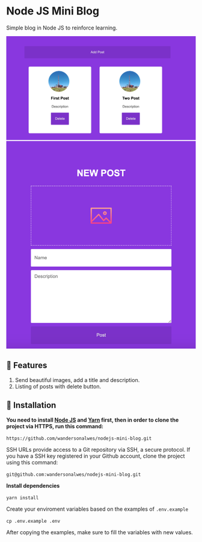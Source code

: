 # Node JS Mini Blog

Simple blog in Node JS to reinforce learning.

![Posts](https://raw.githubusercontent.com/wandersonalwes/nodejs-mini-blog/master/.github/posts.png)
![New Post](https://raw.githubusercontent.com/wandersonalwes/nodejs-mini-blog/master/.github/new-post.png)

## 🚀 Features

1. Send beautiful images, add a title and description.
2. Listing of posts with delete button.

## 👷 Installation

**You need to install [Node JS](https://nodejs.org/en/download/) and [Yarn](https://yarnpkg.com/) first, then in order to clone the project via HTTPS, run this command:**

`https://github.com/wandersonalwes/nodejs-mini-blog.git`

SSH URLs provide access to a Git repository via SSH, a secure protocol. If you have a SSH key registered in your Github account, clone the project using this command:

`git@github.com:wandersonalwes/nodejs-mini-blog.git`

**Install dependencies**

`yarn install`

Create your enviroment variables based on the examples of `.env.example`

`cp .env.example .env`

After copying the examples, make sure to fill the variables with new values.
